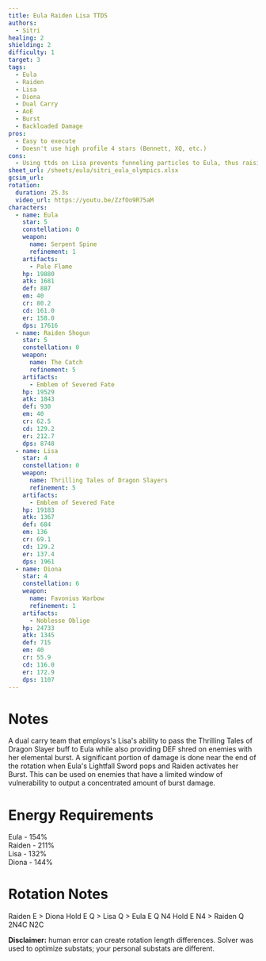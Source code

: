 ```yaml
---
title: Eula Raiden Lisa TTDS
authors:
  - Sitri
healing: 2
shielding: 2
difficulty: 1
target: 3
tags:
  - Eula
  - Raiden
  - Lisa
  - Diona
  - Dual Carry
  - AoE
  - Burst
  - Backloaded Damage
pros:
  - Easy to execute
  - Doesn't use high profile 4 stars (Bennett, XQ, etc.)
cons:
  - Using ttds on Lisa prevents funneling particles to Eula, thus raising Eula's energy requirements
sheet_url: /sheets/eula/sitri_eula_olympics.xlsx
gcsim_url: 
rotation:
  duration: 25.3s
  video_url: https://youtu.be/ZzfOo9R75aM
characters:
  - name: Eula
    star: 5
    constellation: 0
    weapon:
      name: Serpent Spine
      refinement: 1
    artifacts:
      - Pale Flame
    hp: 19880
    atk: 1681
    def: 887
    em: 40
    cr: 80.2
    cd: 161.0
    er: 158.0
    dps: 17616
  - name: Raiden Shogun
    star: 5
    constellation: 0
    weapon:
      name: The Catch
      refinement: 5
    artifacts:
      - Emblem of Severed Fate
    hp: 19529
    atk: 1843
    def: 930
    em: 40
    cr: 62.5
    cd: 129.2
    er: 212.7
    dps: 8748
  - name: Lisa
    star: 4
    constellation: 0
    weapon:
      name: Thrilling Tales of Dragon Slayers
      refinement: 5
    artifacts:
      - Emblem of Severed Fate
    hp: 19183
    atk: 1367
    def: 684
    em: 136
    cr: 69.1
    cd: 129.2
    er: 137.4
    dps: 1961
  - name: Diona
    star: 4
    constellation: 6
    weapon:
      name: Favonius Warbow
      refinement: 1
    artifacts:
      - Noblesse Oblige
    hp: 24733
    atk: 1345
    def: 715
    em: 40
    cr: 55.9
    cd: 116.0
    er: 172.9
    dps: 1107
---
```


# **Notes**
A dual carry team that employs's Lisa's ability to pass the Thrilling Tales of Dragon Slayer buff to Eula while also providing DEF shred on enemies with her elemental burst. A significant portion of damage is done near the end of the rotation when Eula's Lightfall Sword pops and Raiden activates her Burst. This can be used on enemies that have a limited window of vulnerability to output a concentrated amount of burst damage.

# **Energy Requirements**
Eula - 154%  
Raiden - 211%  
Lisa - 132%  
Diona - 144%

# **Rotation Notes**
Raiden E > Diona Hold E Q > Lisa Q > Eula E Q N4 Hold E N4 > Raiden Q 2N4C N2C

**Disclaimer:** human error can create rotation length differences. Solver was used to optimize substats; your personal substats are different.
